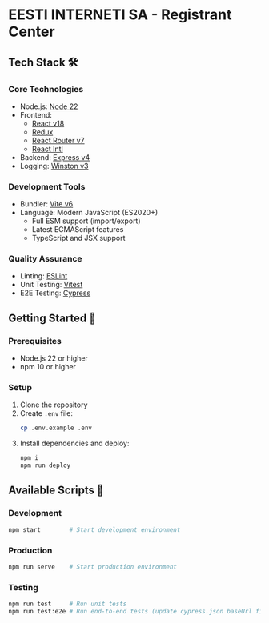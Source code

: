 # EESTI INTERNETI SA - Registrant Center

## Tech Stack 🛠

### Core Technologies
- Node.js: [Node 22](https://nodejs.org/en/)
- Frontend: 
  - [React v18](https://www.npmjs.com/package/react)
  - [Redux](https://www.npmjs.com/package/redux)
  - [React Router v7](https://www.npmjs.com/package/react-router)
  - [React Intl](https://github.com/yahoo/react-intl)
- Backend: [Express v4](https://www.npmjs.com/package/express)
- Logging: [Winston v3](https://www.npmjs.com/package/winston)

### Development Tools
- Bundler: [Vite v6](https://github.com/vitejs/vite)
- Language: Modern JavaScript (ES2020+)
  - Full ESM support (import/export)
  - Latest ECMAScript features
  - TypeScript and JSX support
  
### Quality Assurance
- Linting: [ESLint](https://www.npmjs.com/package/eslint)
- Unit Testing: [Vitest](https://vitest.dev/)
- E2E Testing: [Cypress](https://www.cypress.io/)

## Getting Started 🚀

### Prerequisites
- Node.js 22 or higher
- npm 10 or higher

### Setup
1. Clone the repository
2. Create `.env` file:
   ```bash
   cp .env.example .env
   ```
3. Install dependencies and deploy:
   ```bash
   npm i
   npm run deploy
   ```

## Available Scripts 📜

### Development
```bash
npm start        # Start development environment
```

### Production
```bash
npm run serve    # Start production environment
```

### Testing
```bash
npm run test     # Run unit tests
npm run test:e2e # Run end-to-end tests (update cypress.json baseUrl first)
```
